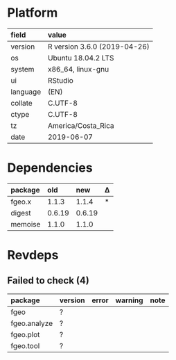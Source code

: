 # Platform

|field    |value                        |
|:--------|:----------------------------|
|version  |R version 3.6.0 (2019-04-26) |
|os       |Ubuntu 18.04.2 LTS           |
|system   |x86_64, linux-gnu            |
|ui       |RStudio                      |
|language |(EN)                         |
|collate  |C.UTF-8                      |
|ctype    |C.UTF-8                      |
|tz       |America/Costa_Rica           |
|date     |2019-06-07                   |

# Dependencies

|package |old    |new    |Δ  |
|:-------|:------|:------|:--|
|fgeo.x  |1.1.3  |1.1.4  |*  |
|digest  |0.6.19 |0.6.19 |   |
|memoise |1.1.0  |1.1.0  |   |

# Revdeps

## Failed to check (4)

|package      |version |error |warning |note |
|:------------|:-------|:-----|:-------|:----|
|fgeo         |?       |      |        |     |
|fgeo.analyze |?       |      |        |     |
|fgeo.plot    |?       |      |        |     |
|fgeo.tool    |?       |      |        |     |

